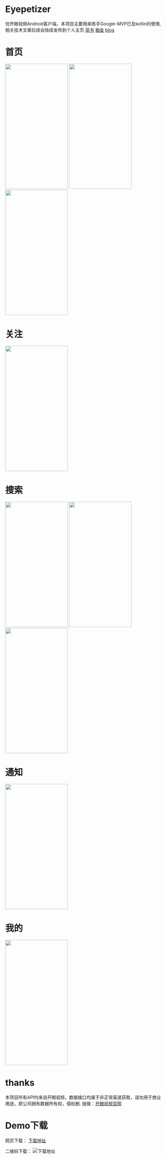 # Eyepetizer

仿开眼视频Android客户端，本项目主要用来练手Google-MVP已及kotlin的使用,相关技术文章后续会陆续发布到个人主页
[简书](https://www.jianshu.com/u/e687a486a27c)
[掘金](https://juejin.im/user/57102c3c71cfe40067537379/posts)
[blog](http://liuzheng.space/#blog)

# 首页
<img width="200" height="400" src="https://github.com/momentslz/Eyepetizer/blob/master/img/shouye-faxian.png?raw=true"/>
<img width="200" height="400" src="https://github.com/momentslz/Eyepetizer/blob/master/img/shouye-guanggao.png?raw=true"/>
<img width="200" height="400" src="https://github.com/momentslz/Eyepetizer/blob/master/img/shouye-tuijian.png?raw=true"/>

# 关注
<img width="200" height="400" src="https://github.com/momentslz/Eyepetizer/blob/master/img/guanzhu.png?raw=true"/>

# 搜索

<img width="200" height="400" src="https://github.com/momentslz/Eyepetizer/blob/master/img/sousuo-error.png?raw=true"/>
<img width="200" height="400" src="https://github.com/momentslz/Eyepetizer/blob/master/img/sousuo-succ.png?raw=true"/>
<img width="200" height="400" src="https://github.com/momentslz/Eyepetizer/blob/master/img/sousuo.png?raw=true"/>

# 通知

<img width="200" height="400" src="https://github.com/momentslz/Eyepetizer/blob/master/img/tongzhi.png?raw=true"/>

# 我的

<img width="200" height="400" src="https://github.com/momentslz/Eyepetizer/blob/master/img/wode.png?raw=true"/>

# thanks

本项目所有API均来自开眼视频，数据接口均属于非正常渠道获取，请勿用于商业用途，原公司拥有数据所有权，侵权删.
链接：[开眼视频官网](http://www.kaiyanapp.com/)
# Demo下载

网页下载：
[下载地址](https://www.pgyer.com/app/qrcode/HBap)

二维码下载：
![下载地址](https://www.pgyer.com/app/qrcode/HBap)
